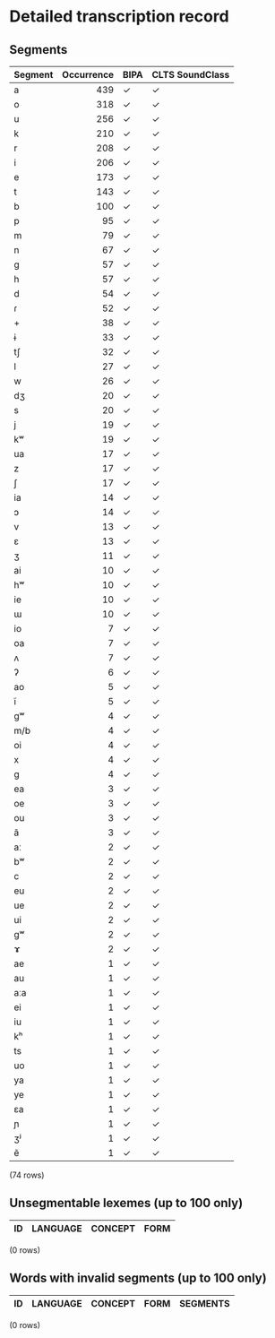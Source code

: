 
# Detailed transcription record

## Segments

| Segment | Occurrence | BIPA | CLTS SoundClass |
|:----------|-------------:|:-------|:------------------|
| a | 439 | ✓ | ✓ |
| o | 318 | ✓ | ✓ |
| u | 256 | ✓ | ✓ |
| k | 210 | ✓ | ✓ |
| r | 208 | ✓ | ✓ |
| i | 206 | ✓ | ✓ |
| e | 173 | ✓ | ✓ |
| t | 143 | ✓ | ✓ |
| b | 100 | ✓ | ✓ |
| p | 95 | ✓ | ✓ |
| m | 79 | ✓ | ✓ |
| n | 67 | ✓ | ✓ |
| g | 57 | ✓ | ✓ |
| h | 57 | ✓ | ✓ |
| d | 54 | ✓ | ✓ |
| ɾ | 52 | ✓ | ✓ |
| + | 38 | ✓ | ✓ |
| ɨ | 33 | ✓ | ✓ |
| tʃ | 32 | ✓ | ✓ |
| l | 27 | ✓ | ✓ |
| w | 26 | ✓ | ✓ |
| dʒ | 20 | ✓ | ✓ |
| s | 20 | ✓ | ✓ |
| j | 19 | ✓ | ✓ |
| kʷ | 19 | ✓ | ✓ |
| ua | 17 | ✓ | ✓ |
| z | 17 | ✓ | ✓ |
| ʃ | 17 | ✓ | ✓ |
| ia | 14 | ✓ | ✓ |
| ɔ | 14 | ✓ | ✓ |
| v | 13 | ✓ | ✓ |
| ɛ | 13 | ✓ | ✓ |
| ʒ | 11 | ✓ | ✓ |
| ai | 10 | ✓ | ✓ |
| hʷ | 10 | ✓ | ✓ |
| ie | 10 | ✓ | ✓ |
| ɯ | 10 | ✓ | ✓ |
| io | 7 | ✓ | ✓ |
| oa | 7 | ✓ | ✓ |
| ʌ | 7 | ✓ | ✓ |
| ʔ | 6 | ✓ | ✓ |
| ao | 5 | ✓ | ✓ |
| ĩ | 5 | ✓ | ✓ |
| gʷ | 4 | ✓ | ✓ |
| m/b | 4 | ✓ | ✓ |
| oi | 4 | ✓ | ✓ |
| x | 4 | ✓ | ✓ |
| ɡ | 4 | ✓ | ✓ |
| ea | 3 | ✓ | ✓ |
| oe | 3 | ✓ | ✓ |
| ou | 3 | ✓ | ✓ |
| ã | 3 | ✓ | ✓ |
| aː | 2 | ✓ | ✓ |
| bʷ | 2 | ✓ | ✓ |
| c | 2 | ✓ | ✓ |
| eu | 2 | ✓ | ✓ |
| ue | 2 | ✓ | ✓ |
| ui | 2 | ✓ | ✓ |
| ɡʷ | 2 | ✓ | ✓ |
| ɤ | 2 | ✓ | ✓ |
| ae | 1 | ✓ | ✓ |
| au | 1 | ✓ | ✓ |
| aːa | 1 | ✓ | ✓ |
| ei | 1 | ✓ | ✓ |
| iu | 1 | ✓ | ✓ |
| kʰ | 1 | ✓ | ✓ |
| ts | 1 | ✓ | ✓ |
| uo | 1 | ✓ | ✓ |
| ya | 1 | ✓ | ✓ |
| ye | 1 | ✓ | ✓ |
| ɛa | 1 | ✓ | ✓ |
| ɲ | 1 | ✓ | ✓ |
| ʒʲ | 1 | ✓ | ✓ |
| ẽ | 1 | ✓ | ✓ |

(74 rows)



## Unsegmentable lexemes (up to 100 only)

| ID | LANGUAGE | CONCEPT | FORM |
|------|------------|-----------|--------|

(0 rows)



## Words with invalid segments (up to 100 only)

| ID | LANGUAGE | CONCEPT | FORM | SEGMENTS |
|------|------------|-----------|--------|------------|

(0 rows)


